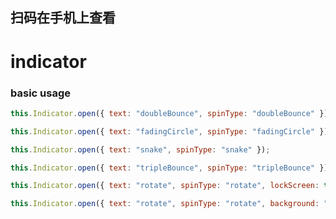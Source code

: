 <demo-mobile location="https://ui.dullar.xyz/earth/#/indicator"></demo-mobile>
## 扫码在手机上查看
<cli-qrcode name="indicator"></cli-qrcode>
# indicator


### basic usage

``` js
this.Indicator.open({ text: "doubleBounce", spinType: "doubleBounce" });
```

``` js
this.Indicator.open({ text: "fadingCircle", spinType: "fadingCircle" });
```

``` js
this.Indicator.open({ text: "snake", spinType: "snake" });
```

``` js
this.Indicator.open({ text: "tripleBounce", spinType: "tripleBounce" });
```

``` js
this.Indicator.open({ text: "rotate", spinType: "rotate", lockScreen: true, background: "transparent" });
```

``` js
this.Indicator.open({ text: "rotate", spinType: "rotate", background: "transparent" });
```